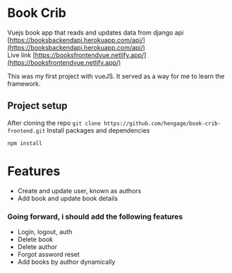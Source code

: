 # Book Crib
Vuejs book app that reads and updates data from django api [https://booksbackendapi.herokuapp.com/api/](https://booksbackendapi.herokuapp.com/api/) \
Live link [https://booksfrontendvue.netlify.app/](https://booksfrontendvue.netlify.app/)

This was my first project with vueJS. It served as a way for me to learn the framework.

## Project setup
After cloning the repo `git clone https://github.com/hengage/book-crib-frontend.git`
Install packages and dependencies
```
npm install
```

# Features
- Create and update user, known as authors
- Add book and update book details


### Going forward, i should add the following features
- Login, logout, auth
- Delete book
- Delete author
- Forgot assword reset 
- Add books by author dynamically
 

